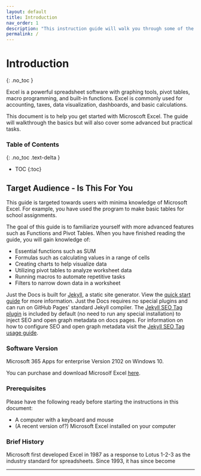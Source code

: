 ```yaml
---
layout: default
title: Introduction
nav_order: 1
description: "This instruction guide will walk you through some of the most common and essential Excel functions."
permalink: /
---
```

# Introduction
{: .no_toc }

Excel is a powerful spreadsheet software with graphing tools, pivot tables, macro programming, and built-in functions. Excel is commonly used for accounting, taxes, data visualization, dashboards, and basic calculations.

This document is to help you get started with Microscoft Excel. The guide will walkthrough the basics but will also cover some advanced but practical tasks.

### Table of Contents

{: .no_toc .text-delta }
* TOC
{:toc} 

## Target Audience - Is This For You

This guide is targeted towards users with minima knowledge of Microsoft Excel. For example, you have used the program to make basic tables for school assignments.

The goal of this guide is to familiarize yourself with more advanced features such as Functions and Pivot Tables. When you have finished reading the guide, you will gain knowledge of:

* Essential functions such as SUM
* Formulas such as calculating values in a range of cells
* Creating charts to help visualize data
* Utilizing pivot tables to analyze worksheet data
* Running macros to automate repetitive tasks
* Filters to narrow down data in a worksheet


Just the Docs is built for [Jekyll](https://jekyllrb.com), a static site generator. View the [quick start guide](https://jekyllrb.com/docs/) for more information. Just the Docs requires no special plugins and can run on GitHub Pages' standard Jekyll compiler. The [Jekyll SEO Tag plugin](https://github.com/jekyll/jekyll-seo-tag) is included by default (no need to run any special installation) to inject SEO and open graph metadata on docs pages. For information on how to configure SEO and open graph metadata visit the [Jekyll SEO Tag usage guide](https://jekyll.github.io/jekyll-seo-tag/usage/).

### Software Version

Microsoft 365 Apps for enterprise
Version 2102 on Windows 10.

You can purchase and download Microsolf Excel [here](https://www.microsoft.com/en-ca/microsoft-365/excel).

### Prerequisites

Please have the following ready before starting the instructions in this document:

* A computer with a keyboard and mouse
* (A recent version of?) Microsoft Excel installed on your computer

### Brief History

Microsoft first developed Excel in 1987 as a response to Lotus 1-2-3 as the industry standard for spreadsheets. Since 1993, it has since become 

---

